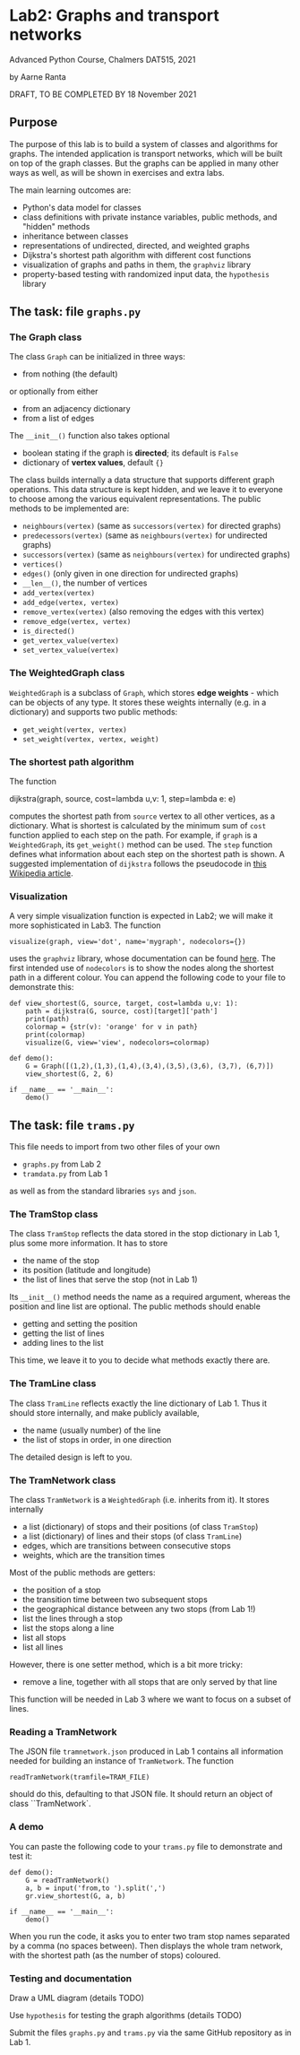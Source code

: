 # Lab2: Graphs and transport networks

Advanced Python Course, Chalmers DAT515, 2021

by Aarne Ranta

DRAFT, TO BE COMPLETED BY 18 November 2021

## Purpose

The purpose of this lab is to build a system of classes and algorithms for graphs.
The intended application is transport networks, which will be built on top of the graph classes.
But the graphs can be applied in many other ways as well, as will be shown in exercises and extra labs.

The main learning outcomes are:

- Python's data model for classes
- class definitions with private instance variables, public methods, and "hidden" methods
- inheritance between classes
- representations of undirected, directed, and weighted graphs
- Dijkstra's shortest path algorithm with different cost functions
- visualization of graphs and paths in them, the ``graphviz`` library
- property-based testing with randomized input data, the ``hypothesis`` library


## The task: file `graphs.py`

### The Graph class

The class `Graph` can be initialized in three ways:

- from nothing (the default)

or optionally from either

- from an adjacency dictionary
- from a list of edges

The ``__init__()`` function also takes optional

- boolean stating if the graph is **directed**; its default is `False`
- dictionary of **vertex values**, default `{}`

The class builds internally a data structure that supports different graph operations.
This data structure is kept hidden, and we leave it to everyone to choose among the various equivalent representations.
The public methods to be implemented are:

- `neighbours(vertex)` (same as `successors(vertex)` for directed graphs)
- `predecessors(vertex)` (same as `neighbours(vertex)` for undirected graphs)
- `successors(vertex)` (same as `neighbours(vertex)` for undirected graphs)
- `vertices()`
- `edges()` (only given in one direction for undirected graphs)
- `__len__()`, the number of vertices
- `add_vertex(vertex)`
- `add_edge(vertex, vertex)` 
- `remove_vertex(vertex)` (also removing the edges with this vertex)
- `remove_edge(vertex, vertex)`
- `is_directed()`
- `get_vertex_value(vertex)`
- `set_vertex_value(vertex)`


### The WeightedGraph class

`WeightedGraph` is a subclass of `Graph`, which stores **edge weights** - which can be objects of any type.
It stores these weights internally (e.g. in a dictionary) and supports two public methods:

- `get_weight(vertex, vertex)`
- `set_weight(vertex, vertex, weight)`


### The shortest path algorithm

The function

  dijkstra(graph, source, cost=lambda u,v: 1, step=lambda e: e)

computes the shortest path from `source` vertex to all other vertices, as a dictionary.
What is shortest is calculated by the minimum sum of ``cost`` function applied to each step on the path.
For example, if `graph` is a `WeightedGraph`, its ``get_weight()`` method can be used.
The ``step`` function defines what information about each step on the shortest path is shown.
A suggested implementation of `dijkstra` follows the pseudocode in
[this Wikipedia article](https://en.wikipedia.org/wiki/Dijkstra%27s_algorithm).


### Visualization

A very simple visualization function is expected in Lab2; we will make it more sophisticated in Lab3.
The function

    visualize(graph, view='dot', name='mygraph', nodecolors={})

uses the `graphviz` library, whose documentation can be found [here](https://graphviz.readthedocs.io/en/stable/api.html).
The first intended use of `nodecolors` is to show the nodes along the shortest path in a different colour.
You can append the following code to your file to demonstrate this:

    def view_shortest(G, source, target, cost=lambda u,v: 1):
        path = dijkstra(G, source, cost)[target]['path']
        print(path)
        colormap = {str(v): 'orange' for v in path}
        print(colormap)
        visualize(G, view='view', nodecolors=colormap)

    def demo():
        G = Graph([(1,2),(1,3),(1,4),(3,4),(3,5),(3,6), (3,7), (6,7)])
        view_shortest(G, 2, 6)

    if __name__ == '__main__':
        demo()


## The task: file `trams.py`

This file needs to import from two other files of your own

- ``graphs.py`` from Lab 2
- ``tramdata.py`` from Lab 1

as well as from the standard libraries ``sys`` and ``json``.


### The TramStop class

The class `TramStop` reflects the data stored in the stop dictionary in Lab 1, plus some more information.
It has to store

- the name of the stop
- its position (latitude and longitude)
- the list of lines that serve the stop (not in Lab 1)

Its ``__init__()`` method needs the name as a required argument, whereas the position and line list are optional.
The public methods should enable

- getting and setting the position
- getting the list of lines
- adding lines to the list

This time, we leave it to you to decide what methods exactly there are.


### The TramLine class

The class ``TramLine`` reflects exactly the line dictionary of Lab 1.
Thus it should store internally, and make publicly available,

- the name (usually number) of the line
- the list of stops in order, in one direction

The detailed design is left to you.


### The TramNetwork class

The class ``TramNetwork`` is a ``WeightedGraph`` (i.e. inherits from it).
It stores internally

- a list (dictionary) of stops and their positions (of class ``TramStop``)
- a list (dictionary) of lines and their stops (of class ``TramLine``)
- edges, which are transitions between consecutive stops 
- weights, which are the transition times 

Most of the public methods are getters:

- the position of a stop
- the transition time between two subsequent stops
- the geographical distance between any two stops (from Lab 1!)
- list the lines through a stop
- list the stops along a line
- list all stops
- list all lines

However, there is one setter method, which is a bit more tricky:

- remove a line, together with all stops that are only served by that line

This function will be needed in Lab 3 where we want to focus on a subset of lines.


### Reading a TramNetwork

The JSON file `tramnetwork.json` produced in Lab 1 contains all information needed for building an instance of `TramNetwork`.
The function

    readTramNetwork(tramfile=TRAM_FILE)

should do this, defaulting to that JSON file.
It should return an object of class ``TramNetwork`.


### A demo

You can paste the following code to your `trams.py` file to demonstrate and test it:

    def demo():
        G = readTramNetwork()
        a, b = input('from,to ').split(',')
        gr.view_shortest(G, a, b)

    if __name__ == '__main__':
        demo()

When you run the code, it asks you to enter two tram stop names separated by a comma (no spaces between).
Then displays the whole tram network, with the shortest path (as the number of stops) coloured.


### Testing and documentation

Draw a UML diagram (details TODO)

Use `hypothesis` for testing the graph algorithms (details TODO)

Submit the files `graphs.py` and `trams.py` via the same GitHub repository as in Lab 1.

